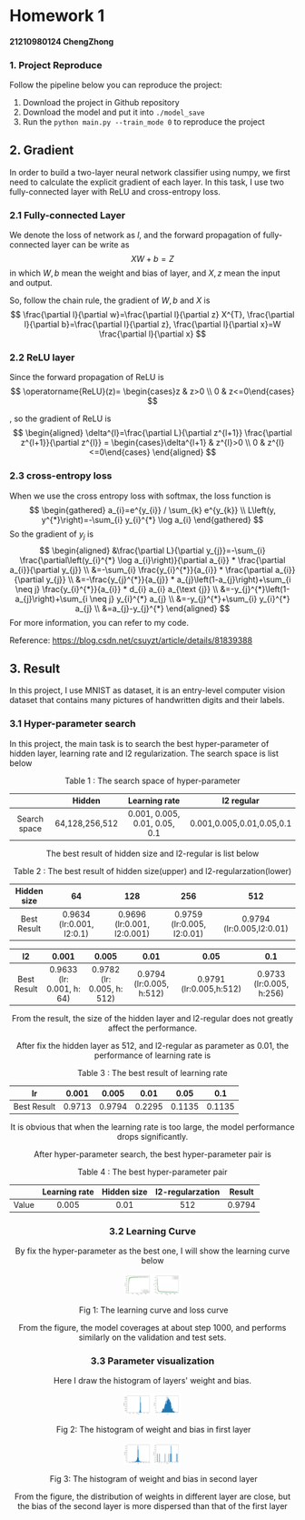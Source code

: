 # Homework 1

#### 21210980124 ChengZhong

### 1. Project Reproduce

Follow the pipeline below you can reproduce the project:

1.  Download the project in Github repository
2. Download the model and put it into `./model_save`
3. Run the `python main.py --train_mode 0` to reproduce the project



## 2. Gradient 

In order to build a two-layer neural network classifier using numpy, we first need to calculate the explicit gradient of each layer. In this task, I use two fully-connected layer with ReLU and cross-entropy loss.

### 2.1 Fully-connected Layer

We denote the loss of network as $l$, and the forward propagation of fully-connected layer can be write as
$$
XW + b = Z
$$
in which $W, b$ mean the weight and bias of layer, and $X,z$ mean the input and output.

So, follow the chain rule, the gradient of $W,b$ and $X$ is
$$
\frac{\partial l}{\partial w}=\frac{\partial l}{\partial z} X^{T},
\frac{\partial l}{\partial b}=\frac{\partial l}{\partial z}, \frac{\partial l}{\partial x}=W \frac{\partial l}{\partial x}
$$


### 2.2 ReLU layer

Since the forward propagation of ReLU is 
$$
\operatorname{ReLU}(z)= \begin{cases}z & z>0 \\ 0 & z<=0\end{cases}
$$


, so the gradient of ReLU is 
$$
\begin{aligned}
\delta^{l}=\frac{\partial L}{\partial z^{l+1}} \frac{\partial z^{l+1}}{\partial z^{l}}
= \begin{cases}\delta^{l+1} & z^{l}>0 \\ 0 & z^{l}<=0\end{cases}
\end{aligned}
$$




### 2.3 cross-entropy loss

When we use the cross entropy loss with softmax, the loss function is 
$$
\begin{gathered}
a_{i}=e^{y_{i}} / \sum_{k} e^{y_{k}} \\
L\left(y, y^{*}\right)=-\sum_{i} y_{i}^{*} \log a_{i}
\end{gathered}
$$
So the gradient of  $y_j$ is 
$$
\begin{aligned}
&\frac{\partial L}{\partial y_{j}}=-\sum_{i} \frac{\partial\left(y_{i}^{*} \log a_{i}\right)}{\partial a_{i}} * \frac{\partial a_{i}}{\partial y_{j}} \\
&=-\sum_{i} \frac{y_{i}^{*}}{a_{i}} * \frac{\partial a_{i}}{\partial y_{j}} \\
&=-\frac{y_{j}^{*}}{a_{j}} * a_{j}\left(1-a_{j}\right)+\sum_{i \neq j} \frac{y_{i}^{*}}{a_{i}} * d_{i} a_{i} a_{\text {j}} \\
&=-y_{j}^{*}\left(1-a_{j}\right)+\sum_{i \neq j} y_{i}^{*} a_{j} \\
&=-y_{j}^{*}+\sum_{i} y_{i}^{*} a_{j} \\
&=a_{j}-y_{j}^{*}
\end{aligned}
$$
 For more information, you can refer to my code.

Reference: https://blog.csdn.net/csuyzt/article/details/81839388

## 3. Result

In this project, I use MNIST as dataset, it is an entry-level computer vision dataset that contains many pictures of handwritten digits and their labels.

### 3.1 Hyper-parameter search

In this project, the main task is to search the best hyper-parameter of hidden layer, learning rate and l2 regularization. The search space is list below

<center> 
    Table 1 : The search space of hyper-parameter

|              |     Hidden     |         Learning rate         |        l2 regular         |
| :----------: | :------------: | :---------------------------: | :-----------------------: |
| Search space | 64,128,256,512 | 0.001, 0.005, 0.01, 0.05, 0.1 | 0.001,0.005,0.01,0.05,0.1 |

The best result of hidden size and l2-regular is list below

<center> 
    Table 2 : The best result of hidden size(upper) and l2-regularzation(lower)

| Hidden size |            64             |             128             |            256             |            512            |
| :---------: | :-----------------------: | :-------------------------: | :------------------------: | :-----------------------: |
| Best Result | 0.9634 (lr:0.001, l2:0.1) | 0.9696 (lr:0.001, l2:0.001) | 0.9759 (lr:0.005, l2:0.01) | 0.9794 (lr:0.005,l2:0.01) |

|     l2      |           0.001           |           0.005            |           0.01           |          0.05           |           0.1            |
| :---------: | :-----------------------: | :------------------------: | :----------------------: | :---------------------: | :----------------------: |
| Best Result | 0.9633 (lr: 0.001, h: 64) | 0.9782 (lr: 0.005, h: 512) | 0.9794 (lr:0.005, h:512) | 0.9791 (lr:0.005,h:512) | 0.9733 (lr:0.005, h:256) |



From the result, the size of the hidden layer and l2-regular does not greatly affect the performance.

After fix the hidden layer as 512, and l2-regular as parameter as 0.01, the performance of learning rate is

<center> 
    Table 3 : The best result of learning rate

|     lr      | 0.001  | 0.005  |  0.01  |  0.05  |  0.1   |
| :---------: | :----: | :----: | :----: | :----: | :----: |
| Best Result | 0.9713 | 0.9794 | 0.2295 | 0.1135 | 0.1135 |

It is obvious that when the learning rate is too large, the model performance drops significantly.

After hyper-parameter search, the best hyper-parameter pair is 

<center> 
    Table 4 : The best hyper-parameter pair

|       | Learning rate | Hidden size | l2-regularzation | Result |
| :---: | :-----------: | :---------: | :--------------: | :----: |
| Value |     0.005     |    0.01     |       512        | 0.9794 |



### 3.2 Learning Curve

By fix the hyper-parameter as the best one, I will show the learning curve below

<img src="./fig/Training_Curve.jpg"  style="zoom: 5%;" /><img src="./fig/Loss.jpg"  style="zoom: 5%;" />

​                                            Fig 1: The learning curve and loss curve

From the figure, the model coverages at about  step 1000, and performs similarly on the validation and test sets.



### 3.3 Parameter visualization

Here I draw the histogram of layers' weight and bias.

<img src="./fig/fc1_Weight.jpg"  style="zoom: 5%;" /><img src="./fig/fc1_Bias.jpg"  style="zoom: 5%;" />

​                                 Fig 2: The histogram of weight and bias in first layer					                             			

<img src="./fig/fc2_Weight.jpg"  style="zoom: 5%;" /><img src="./fig/fc2_bias.jpg"  style="zoom: 5%;" />	

​                               Fig 3: The histogram of weight and bias in second layer	

From the figure, the distribution of weights in different layer are close, but the bias of the second layer is more dispersed than that of the first layer 
